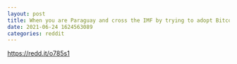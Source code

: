 ```yaml
--- 
layout: post 
title: When you are Paraguay and cross the IMF by trying to adopt Bitcoin, they go after your family to make an example... 
date: 2021-06-24 1624563089 
categories: reddit 
--- 
```

https://redd.it/o785s1